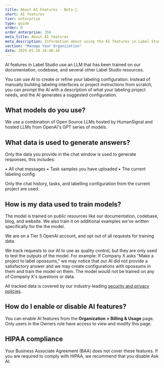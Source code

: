 ```yaml
---
title: About AI Features - Beta 🧪
short: AI features
tier: enterprise
type: guide
order: 0
order_enterprise: 356
meta_title: About AI features 
meta_description: Information about using the AI features in Label Studio
section: "Manage Your Organization"
date: 2025-01-28 16:40:16
---
```


AI features in Label Studio use an LLM that has been trained on our documentation, codebase, and several other Label Studio resources. 

You can use AI to create or refine your labeling configuration. Instead of manually building labeling interfaces or project instructions from scratch, you can prompt the AI with a description of what your labeling project needs, and the AI generates a suggested configuration. 


## What models do you use?

We use a combination of Open Source LLMs hosted by HumanSignal and hosted LLMs from OpenAI's GPT series of models.

## What data is used to generate answers?

Only the data you provide in the chat window is used to generate responses, this includes:

• All chat messages
• Task samples you have uploaded
• The current labeling config

Only the chat history, tasks, and labelling configuration from the current project are used.

## How is my data used to train models?

The model is trained on public resources like our documentation, codebase, blog, and website. We also train it on additional examples we've written specifically for the the model. 

We are on a Tier 5 OpenAI account, and opt out of all requests for training data.

We track requests to our AI to use as quality control, but they are only used to test the outputs of the model.  For example: If Company X asks "Make a project to label opossums," we may notice that our AI did not provide a satisfactory answer and we may create configurations with opossums in them and train the model on them. The model would not be trained on any of Company X's questions or data.

All tracked data is covered by our industry-leading [security and privacy policies](https://humansignal.com/security/).

## How do I enable or disable AI features?

You can enable AI features from the **Organization > Billing & Usage** page. Only users in the Owners role have access to view and modify this page. 

## HIPAA compliance

Your Business Associate Agreement (BAA) does not cover these features. If you are required to comply with HIPAA, we recommend that you disable Ask AI.